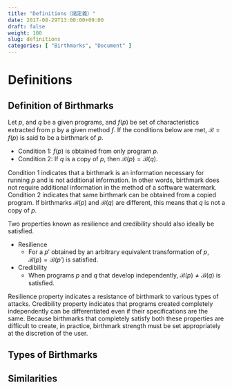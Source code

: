 ```yaml
---
title: "Definitions（諸定義）"
date: 2017-08-29T13:00:00+09:00
draft: false
weight: 100
slug: definitions
categories: [ "Birthmarks", "Document" ]
---
```


# Definitions

## Definition of Birthmarks

Let $p$, and $q$ be a given programs, and $f(p)$ be set of characteristics extracted from $p$ by a given method $f$.
If the conditions below are met, $\mathcal{B} = f(p)$ is said to be a birthmark of $p$.

* Condition 1: $f(p)$ is obtained from only program $p$.
* Condition 2: If $q$ is a copy of $p$, then $\mathcal{B}(p) = \mathcal{B}(q)$.

Condition 1 indicates that a birthmark is an information necessary for running $p$ and is not additional information.
In other words, birthmark does not require additional information in the method of a software watermark.
Condition 2 indicates that same birthmark can be obtained from a copied program.
If birthmarks $\mathcal{B}(p)$ and $\mathcal{B}(q)$ are different, this means that $q$ is not a copy of $p$.

Two properties known as resilience and credibility should also ideally be satisfied.

* Resilience
    * For a $p'$ obtained by an arbitrary equivalent transformation of $p$, $\mathcal{B}(p) = \mathcal{B}(p')$ is satisfied.
* Credibility
    * When programs $p$ and $q$ that develop independently, $\mathcal{B}(p)\neq \mathcal{B}(q)$ is satisfied.

Resilience property indicates a resistance of birthmark to various types of attacks.
Credibility property indicates that programs created completely independently can be differentiated even if their specifications are the same.
Because birthmarks that completely satisfy both these properties are difficult to create, in practice, birthmark strength must be set appropriately at the discretion of the user.



## Types of Birthmarks



## Similarities




